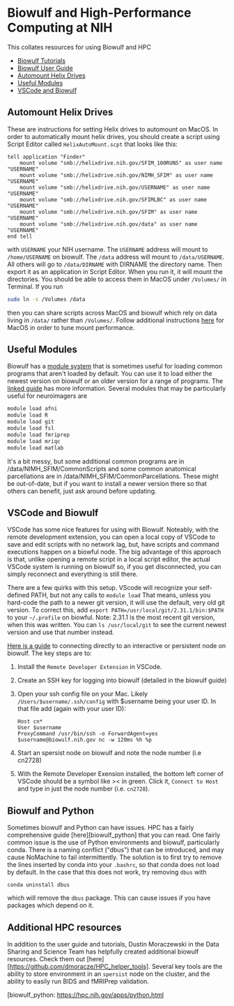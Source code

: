 # Biowulf and High-Performance Computing at NIH

This collates resources for using Biowulf and HPC

- [Biowulf Tutorials][biowulf_tutorials]
- [Biowulf User Guide][biowulf_guide]
- [Automount Helix Drives](#automount-helix-drives)
- [Useful Modules](#Useful-Modules)
- [VSCode and Biowulf](#VSCode-and-Biowulf)

## Automount Helix Drives

These are instructions for setting Helix drives to automount on MacOS.
In order to automatically mount helix drives, you should create a script
using Script Editor called `HelixAutoMount.scpt` that looks like this:

```scpt
tell application "Finder"
    mount volume "smb://helixdrive.nih.gov/SFIM_100RUNS" as user name "USERNAME"
    mount volume "smb://helixdrive.nih.gov/NIMH_SFIM" as user name "USERNAME"
    mount volume "smb://helixdrive.nih.gov/USERNAME" as user name "USERNAME"
    mount volume "smb://helixdrive.nih.gov/SFIMLBC" as user name "USERNAME"
    mount volume "smb://helixdrive.nih.gov/SFIM" as user name "USERNAME"
    mount volume "smb://helixdrive.nih.gov/data" as user name "USERNAME"
end tell
```

with `USERNAME` your NIH username.
The `USERNAME` address will mount to `/home/USERNAME` on biowulf.
The `/data` address will mount to `/data/USERNAME`.
All others will go to `/data/DIRNAME` with DIRNAME the directory name.
Then export it as an application in Script Editor.
When you run it, it will mount the directories.
You should be able to access them in MacOS under `/Volumes/` in Terminal.
If you run

```bash
sudo ln -s /Volumes /data
```

then you can share scripts across MacOS and biowulf which rely on data
living in `/data/` rather than `/Volumes/`.
Follow additional instructions [here][helix_mount] for MacOS in order to
tune mount performance.

## Useful Modules

Biowulf has a [module system][module_system] that is sometimes useful for loading common programs that aren't loaded by default. You can use it to load either the newest version on biowulf or an older version for a range of programs. The [linked guide][module_system] has more information. Several modules that may be particularly useful for neuroimagers are

```bash
module load afni
module load R
module load git
module load fsl
module load fmriprep
module load mriqc
module load matlab
```

It's a bit messy, but some additional common programs are in /data/NIMH_SFIM/CommonScripts and some common anatomical parcellations are in /data/NIMH_SFIM/CommonParcellations. These might be out-of-date, but if you want to install a newer version there so that others can benefit, just ask around before updating.

## VSCode and Biowulf

VSCode has some nice features for using with Biowulf. Noteably, with the remote development extension, you can open a local copy of VSCode to save and edit scripts with no network lag, but, have scripts and command executions happen on a biowful node. The big advantage of this approach is that, unlike opening a remote script in a local script editor, the actual VSCode system is running on biowulf so, if you get disconnected, you can simply reconnect and everything is still there.

There are a few quirks with this setup. VScode will recognize your self-defined PATH, but not any calls to `module load` That means, unless you hard-code the path to a newer git version, it will use the default, very old git version. To correct this, add `export PATH=/usr/local/git/2.31.1/bin:$PATH` to your `~/.profile` on biowful. Note: 2.31.1 is the most recent git version, when this was written. You can `ls /usr/local/git` to see the current newest version and use that number instead.

[Here is a guide][biowulf_vscode] to connecting directly to an interactive or persistent node on biowulf. The key steps are to:

1. Install the `Remote Developer Extension` in VSCode.
2. Create an SSH key for logging into biowulf (detailed in the biowulf guide)
3. Open your ssh config file on your Mac. Likely  `/Users/$username/.ssh/config` with $username being your user ID. In that file add (again with your user ID):

    ```
    Host cn*
    User $username
    ProxyCommand /usr/bin/ssh -o ForwardAgent=yes $username@biowulf.nih.gov nc -w 120ms %h %p
    ```
4. Start an spersist node on biowulf and note the node number (i.e cn2728)
5. With the Remote Developer Exension installed, the bottom left corner of VSCode should be a symbol like >< in green. Click it, `Connect to Host` and type in just the node number (i.e. `cn2728`).


## Biowulf and Python
Sometimes biowulf and Python can have issues.
HPC has a fairly comprehensive guide [here][biowulf_python] that you can read.
One fairly common issue is the use of Python environments and biowulf, particularly conda.
There is a naming conflict ("dbus") that can be introduced, and may cause NoMachine to fail intermittently.
The solution is to first try to remove the lines inserted by conda into your `.bashrc`, so that conda does not load by default.
In the case that this does not work, try removing `dbus` with
```
conda uninstall dbus
```
which will remove the `dbus` package.
This can cause issues if you have packages which depend on it.

## Additional HPC resources
In addition to the user guide and tutorials, Dustin Moraczewski in the Data Sharing and Science Team has helpfully created additional biowulf resources.
Check them out [here][https://github.com/dmoracze/HPC_helper_tools].
Several key tools are the ability to store environment in an `spersist` node on the cluster, and the ability to easily run BIDS and fMRIPrep validation.

[biowulf_tutorials]: <https://hpc.nih.gov/training/intro_biowulf/>
[biowulf_guide]: <https://hpc.nih.gov/docs/userguide.html>
[helix_mount]: <https://hpc.nih.gov/docs/helixdrive.html>
[module_system]: <https://hpc.nih.gov/apps/modules.html>
[biowulf_vscode]: <https://hpc.nih.gov/apps/vscode.html>
[biowulf_python: <https://hpc.nih.gov/apps/python.html>
